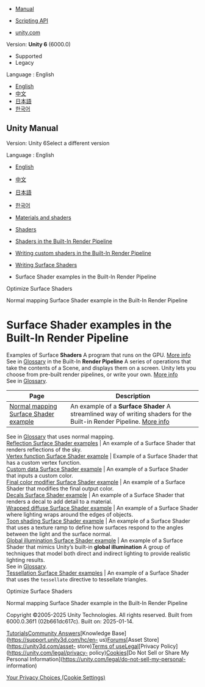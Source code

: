 [](https://docs.unity3d.com)

  * [Manual](../Manual/index.html)
  * [Scripting API](../ScriptReference/index.html)

  * [unity.com](https://unity.com/)

Version: **Unity 6** (6000.0)

  * Supported
  * Legacy

Language : English

  * [English](/Manual/SL-SurfaceShaderExamples.html)
  * [中文](/cn/current/Manual/SL-SurfaceShaderExamples.html)
  * [日本語](/ja/current/Manual/SL-SurfaceShaderExamples.html)
  * [한국어](/kr/current/Manual/SL-SurfaceShaderExamples.html)

[](https://docs.unity3d.com)

## Unity Manual

Version: Unity 6Select a different version

Language : English

  * [English](/Manual/SL-SurfaceShaderExamples.html)
  * [中文](/cn/current/Manual/SL-SurfaceShaderExamples.html)
  * [日本語](/ja/current/Manual/SL-SurfaceShaderExamples.html)
  * [한국어](/kr/current/Manual/SL-SurfaceShaderExamples.html)

  * [Materials and shaders](materials-and-shaders.html)
  * [Shaders](Shaders.html)
  * [Shaders in the Built-In Render Pipeline](shader-built-in-birp-landing.html)
  * [Writing custom shaders in the Built-In Render Pipeline](writing-shaders-birp.html)
  * [Writing Surface Shaders](writing-surface-shaders.html)
  * Surface Shader examples in the Built-In Render Pipeline

[](SL-SurfaceShaderOptimize.html)

Optimize Surface Shaders

[](SL-SurfaceShaderExamples-NormalMapping.html)

Normal mapping Surface Shader example in the Built-In Render Pipeline

# Surface Shader examples in the Built-In Render Pipeline

Examples of Surface **Shaders** A program that runs on the GPU. [More
info](Shaders.html)  
See in [Glossary](Glossary.html#Shader) in the Built-In **Render Pipeline** A
series of operations that take the contents of a Scene, and displays them on a
screen. Unity lets you choose from pre-built render pipelines, or write your
own. [More info](render-pipelines.html)  
See in [Glossary](Glossary.html#Renderpipeline).

**Page** | **Description**  
---|---  
[Normal mapping Surface Shader example](SL-SurfaceShaderExamples-NormalMapping.html) | An example of a **Surface Shader** A streamlined way of writing shaders for the Built-in Render Pipeline. [More info](SL-SurfaceShaders.html)  
See in [Glossary](Glossary.html#SurfaceShader) that uses normal mapping.  
[Reflection Surface Shader examples](SL-SurfaceShaderExamples-Reflection.html) | An example of a Surface Shader that renders reflections of the sky.  
[Vertex function Surface Shader example](SL-SurfaceShaderExamples-VertexModifier.html) | Example of a Surface Shader that has a custom vertex function.  
[Custom data Surface Shader example](SL-SurfaceShaderExamples-CustomData.html) | An example of a Surface Shader that inputs a custom color.  
[Final color modifier Surface Shader example](SL-SurfaceShaderExamples-FinalColor.html) | An example of a Surface Shader that modifies the final output color.  
[Decals Surface Shader example](SL-SurfaceShaderExamples-Decals.html) | An example of a Surface Shader that renders a decal to add detail to a material.  
[Wrapped diffuse Surface Shader example](SL-SurfaceShaderExamples-WrappedDiffuse.html) | An example of a Surface Shader where lighting wraps around the edges of objects.  
[Toon shading Surface Shader example](SL-SurfaceShaderExamples-ToonRamp.html) | An example of a Surface Shader that uses a texture ramp to define how surfaces respond to the angles between the light and the surface normal.  
[Global illumination Surface Shader example](SL-SurfaceShaderExamples-GlobalIllumination.html) | An example of a Surface Shader that mimics Unity’s built-in **global illumination** A group of techniques that model both direct and indirect lighting to provide realistic lighting results.  
See in [Glossary](Glossary.html#globalillumination).  
[Tessellation Surface Shader examples](SL-SurfaceShaderTessellation.html) | An example of a Surface Shader that uses the `tessellate` directive to tessellate triangles.  
  
[](SL-SurfaceShaderOptimize.html)

Optimize Surface Shaders

[](SL-SurfaceShaderExamples-NormalMapping.html)

Normal mapping Surface Shader example in the Built-In Render Pipeline

Copyright ©2005-2025 Unity Technologies. All rights reserved. Built from
6000.0.36f1 (02b661dc617c). Built on: 2025-01-14.

[Tutorials](https://learn.unity.com/)[Community
Answers](https://answers.unity3d.com)[Knowledge
Base](https://support.unity3d.com/hc/en-
us)[Forums](https://forum.unity3d.com)[Asset Store](https://unity3d.com/asset-
store)[Terms of
use](https://docs.unity3d.com/Manual/TermsOfUse.html)[Legal](https://unity.com/legal)[Privacy
Policy](https://unity.com/legal/privacy-
policy)[Cookies](https://unity.com/legal/cookie-policy)[Do Not Sell or Share
My Personal Information](https://unity.com/legal/do-not-sell-my-personal-
information)

[Your Privacy Choices (Cookie Settings)](javascript:void\(0\);)

